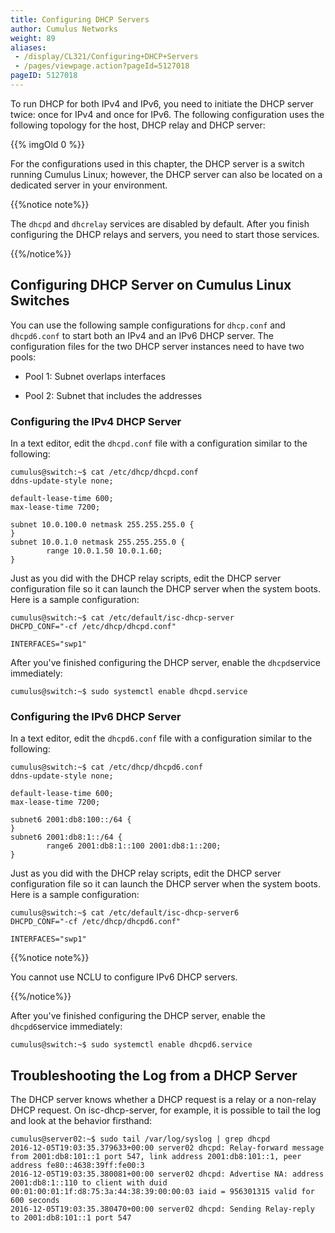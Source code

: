```yaml
---
title: Configuring DHCP Servers
author: Cumulus Networks
weight: 89
aliases:
 - /display/CL321/Configuring+DHCP+Servers
 - /pages/viewpage.action?pageId=5127018
pageID: 5127018
---
```

To run DHCP for both IPv4 and IPv6, you need to initiate the DHCP server
twice: once for IPv4 and once for IPv6. The following configuration uses
the following topology for the host, DHCP relay and DHCP server:

{{% imgOld 0 %}}

For the configurations used in this chapter, the DHCP server is a switch
running Cumulus Linux; however, the DHCP server can also be located on a
dedicated server in your environment.

{{%notice note%}}

The `dhcpd` and `dhcrelay` services are disabled by default. After you
finish configuring the DHCP relays and servers, you need to start those
services.

{{%/notice%}}

## Configuring DHCP Server on Cumulus Linux Switches</span>

You can use the following sample configurations for `dhcp.conf` and
`dhcpd6.conf` to start both an IPv4 and an IPv6 DHCP server. The
configuration files for the two DHCP server instances need to have two
pools:

  - Pool 1: Subnet overlaps interfaces

  - Pool 2: Subnet that includes the addresses

### Configuring the IPv4 DHCP Server</span>

In a text editor, edit the `dhcpd.conf` file with a configuration
similar to the following:

    cumulus@switch:~$ cat /etc/dhcp/dhcpd.conf
    ddns-update-style none;
     
    default-lease-time 600;
    max-lease-time 7200;
     
    subnet 10.0.100.0 netmask 255.255.255.0 {
    }
    subnet 10.0.1.0 netmask 255.255.255.0 {
            range 10.0.1.50 10.0.1.60;
    }

Just as you did with the DHCP relay scripts, edit the DHCP server
configuration file so it can launch the DHCP server when the system
boots. Here is a sample configuration:

    cumulus@switch:~$ cat /etc/default/isc-dhcp-server
    DHCPD_CONF="-cf /etc/dhcp/dhcpd.conf"
     
    INTERFACES="swp1"

After you've finished configuring the DHCP server, enable the ` dhcpd
 `service immediately:

    cumulus@switch:~$ sudo systemctl enable dhcpd.service

### Configuring the IPv6 DHCP Server</span>

In a text editor, edit the `dhcpd6.conf` file with a configuration
similar to the following:

    cumulus@switch:~$ cat /etc/dhcp/dhcpd6.conf
    ddns-update-style none;
     
    default-lease-time 600;
    max-lease-time 7200;
     
    subnet6 2001:db8:100::/64 {
    }
    subnet6 2001:db8:1::/64 {
            range6 2001:db8:1::100 2001:db8:1::200;
    }

Just as you did with the DHCP relay scripts, edit the DHCP server
configuration file so it can launch the DHCP server when the system
boots. Here is a sample configuration:

    cumulus@switch:~$ cat /etc/default/isc-dhcp-server6
    DHCPD_CONF="-cf /etc/dhcp/dhcpd6.conf"
     
    INTERFACES="swp1"

{{%notice note%}}

You cannot use NCLU to configure IPv6 DHCP servers.

{{%/notice%}}

After you've finished configuring the DHCP server, enable the`  dhcpd6
 `service immediately:

    cumulus@switch:~$ sudo systemctl enable dhcpd6.service

## Troubleshooting the Log from a DHCP Server</span>

The DHCP server knows whether a DHCP request is a relay or a non-relay
DHCP request. On isc-dhcp-server, for example, it is possible to tail
the log and look at the behavior firsthand:

    cumulus@server02:~$ sudo tail /var/log/syslog | grep dhcpd
    2016-12-05T19:03:35.379633+00:00 server02 dhcpd: Relay-forward message from 2001:db8:101::1 port 547, link address 2001:db8:101::1, peer address fe80::4638:39ff:fe00:3
    2016-12-05T19:03:35.380081+00:00 server02 dhcpd: Advertise NA: address 2001:db8:1::110 to client with duid 00:01:00:01:1f:d8:75:3a:44:38:39:00:00:03 iaid = 956301315 valid for 600 seconds
    2016-12-05T19:03:35.380470+00:00 server02 dhcpd: Sending Relay-reply to 2001:db8:101::1 port 547

